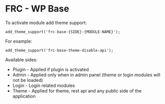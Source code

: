 # FRC - WP Base

To activate module add theme support:

`add_theme_support('frc-base-{SIDE}-{MODULE-NAME}');`

For example:

`add_theme_support('frc-base-theme-disable-api');`

Available sides:

- Plugin - Applied if plugin is activated
- Admin - Applied only when in admin panel (theme or login modules will not be loaded)
- Login - Login related modules
- Theme - Applied for theme, rest api and any public side of the application
